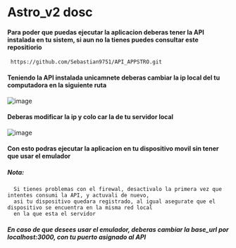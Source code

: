 # Astro_v2 dosc

#### Para poder que puedas ejecutar la aplicacion deberas tener la API instalada en tu sistem, si aun no la tienes puedes consultar este repositiorio
     https://github.com/Sebastian9751/API_APPSTRO.git
     
#### Teniendo la API instalada unicamnete deberas cambiar la ip local del tu computadora en la siguiente ruta
![image](https://user-images.githubusercontent.com/85807291/225984371-2158e6c5-3ac8-4313-9c2e-214ae8706c33.png)

#### Deberas modificar la ip y colo car la de tu servidor local

![image](https://user-images.githubusercontent.com/85807291/225984881-9707f35c-62ea-48e8-b9b0-a9d87e879cc5.png)

#### Con esto podras ejecutar la aplicacion en tu dispositivo movil sin tener que usar el emulador

##### Nota:
      Si tienes problemas con el firewal, desactivalo la primera vez que intentes consumi la API, y actuvali de nuevo, 
      asi tu dispositivo quedara registrado, al igual asegurate que el dispositivo se encuentra en la misma red local 
      en la que esta el servidor

##### En caso de que desees usar el emulador, deberas cambiar la base_url por localhost:3000, con tu puerto asignado al API

